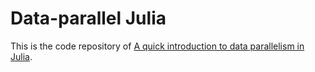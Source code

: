 # Data-parallel Julia

This is the code repository of
[A quick introduction to data parallelism in Julia](https://juliafolds.github.io/data-parallelism/tutorials/quick-introduction/).
